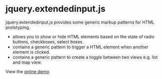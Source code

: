 jquery.extendedinput.js
=======================

jquery.extendedinput.js provides some generic markup patterns for HTML prototyping.

* allows you to show or hide HTML elements based on the state of radio buttons, checkboxes, select boxes.
* contains a generic pattern to trigger a HTML element when another element is clicked.
* contains a generic pattern to create a toggle between two views e.g. list and map view.

View the <a href="http://wolfslittlestore.be/jquery.extendedinput/">online demo</a>.
